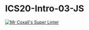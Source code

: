 # ICS20-Intro-03-JS

[![Mr Coxall's Super Linter](https://github.com/parsa-tahavori/ICS20-Intro-03-JS/workflows/Mr%20Coxall's%20Super%20Linter/badge.svg)](https://github.com/parsa-tahavori/ICS20-Intro-03-JS/actions/)
